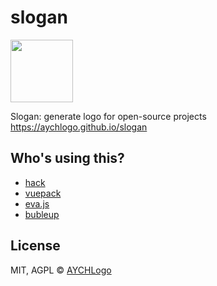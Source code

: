 # slogan

<img src="./aych.png" width="100"/>

Slogan: generate logo for open-source projects https://aychlogo.github.io/slogan

## Who's using this?

- [hack](https://github.com/aychlogo/aychlogo.github.io)
- [vuepack](https://github.com/aychlogo/vuepack)
- [eva.js](https://github.com/aychlogo/eva.js)
- [bubleup](https://github.com/aychlogo/bubleup)

## License

MIT, AGPL &copy; [AYCHLogo](https://github.com/aychlogo)
